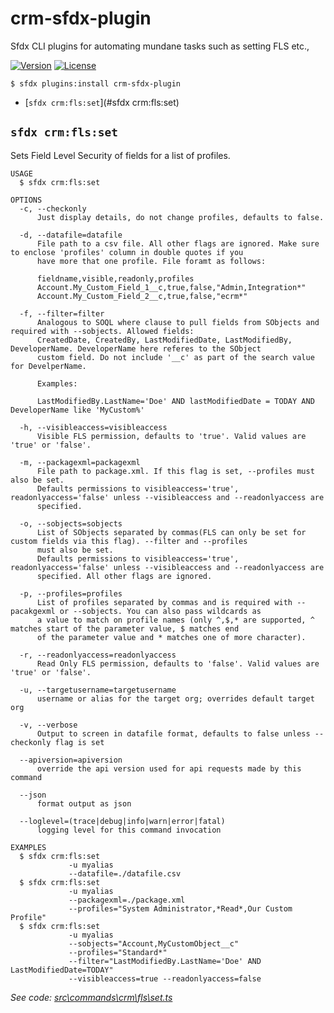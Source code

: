 crm-sfdx-plugin
================================

Sfdx CLI plugins for automating mundane tasks such as setting FLS etc.,

[![Version](https://img.shields.io/npm/v/crm-sfdx-plugin.svg)](https://npmjs.org/package/crm-sfdx-plugin)
[![License](https://img.shields.io/npm/l/crm-sfdx-plugin.svg)](https://github.com/venkatpolisetti/crm-sfdx-plugin/blob/master/package.json)

<!-- install -->
```sh-session
$ sfdx plugins:install crm-sfdx-plugin
```
* [`sfdx crm:fls:set`](#sfdx crm:fls:set)

## `sfdx crm:fls:set`

Sets Field Level Security of fields for a list of profiles.

```
USAGE
  $ sfdx crm:fls:set

OPTIONS
  -c, --checkonly
      Just display details, do not change profiles, defaults to false.

  -d, --datafile=datafile
      File path to a csv file. All other flags are ignored. Make sure to enclose 'profiles' column in double quotes if you 
      have more that one profile. File foramt as follows:

      fieldname,visible,readonly,profiles
      Account.My_Custom_Field_1__c,true,false,"Admin,Integration*"
      Account.My_Custom_Field_2__c,true,false,"ecrm*"

  -f, --filter=filter
      Analogous to SOQL where clause to pull fields from SObjects and required with --sobjects. Allowed fields: 
      CreatedDate, CreatedBy, LastModifiedDate, LastModifiedBy, DeveloperName. DeveloperName here referes to the SObject 
      custom field. Do not include '__c' as part of the search value for DevelperName.

      Examples:

      LastModifiedBy.LastName='Doe' AND lastModifiedDate = TODAY AND DeveloperName like 'MyCustom%'

  -h, --visibleaccess=visibleaccess
      Visible FLS permission, defaults to 'true'. Valid values are 'true' or 'false'.

  -m, --packagexml=packagexml
      File path to package.xml. If this flag is set, --profiles must also be set. 
      Defaults permissions to visibleaccess='true', readonlyaccess='false' unless --visibleaccess and --readonlyaccess are 
      specified.

  -o, --sobjects=sobjects
      List of SObjects separated by commas(FLS can only be set for custom fields via this flag). --filter and --profiles 
      must also be set. 
      Defaults permissions to visibleaccess='true', readonlyaccess='false' unless --visibleaccess and --readonlyaccess are 
      specified. All other flags are ignored.

  -p, --profiles=profiles
      List of profiles separated by commas and is required with --pacakgexml or --sobjects. You can also pass wildcards as 
      a value to match on profile names (only ^,$,* are supported, ^ matches start of the parameter value, $ matches end 
      of the parameter value and * matches one of more character).

  -r, --readonlyaccess=readonlyaccess
      Read Only FLS permission, defaults to 'false'. Valid values are 'true' or 'false'.

  -u, --targetusername=targetusername
      username or alias for the target org; overrides default target org

  -v, --verbose
      Output to screen in datafile format, defaults to false unless --checkonly flag is set

  --apiversion=apiversion
      override the api version used for api requests made by this command

  --json
      format output as json

  --loglevel=(trace|debug|info|warn|error|fatal)
      logging level for this command invocation

EXAMPLES
  $ sfdx crm:fls:set
             -u myalias
             --datafile=./datafile.csv
  $ sfdx crm:fls:set
             -u myalias
             --packagexml=./package.xml
             --profiles="System Administrator,*Read*,Our Custom Profile"
  $ sfdx crm:fls:set
             -u myalias
             --sobjects="Account,MyCustomObject__c"
             --profiles="Standard*"
             --filter="LastModifiedBy.LastName='Doe' AND LastModifiedDate=TODAY"
             --visibleaccess=true --readonlyaccess=false
```

_See code: [src\commands\crm\fls\set.ts](https://github.com/venkatpolisetti/crm-sfdx-plugin/blob/v1.0.0/src\commands\crm\fls\set.ts)_
